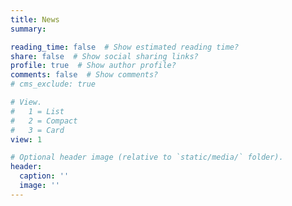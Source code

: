 ```yaml
---
title: News
summary: 

reading_time: false  # Show estimated reading time?
share: false  # Show social sharing links?
profile: true  # Show author profile?
comments: false  # Show comments?
# cms_exclude: true

# View.
#   1 = List
#   2 = Compact
#   3 = Card
view: 1

# Optional header image (relative to `static/media/` folder).
header:
  caption: ''
  image: ''
---
```

